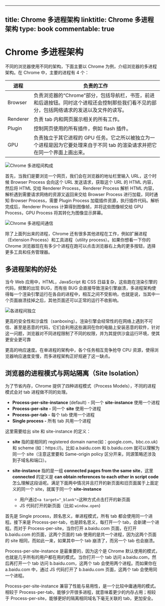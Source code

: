 
---
title: Chrome 多进程架构
linktitle: Chrome 多进程架构
type: book
commentable: true
---

# Chrome 多进程架构

不同的浏览器使用不同的架构，下面主要以 Chrome 为例，介绍浏览器的多进程架构。在 Chrome 中，主要的进程有 4 个：

| 进程     | 负责的工作                                                                                                                               |
| -------- | ---------------------------------------------------------------------------------------------------------------------------------------- |
| Browser  | 负责浏览器的“Chrome”部分，包括导航栏，书签，前进和后退按钮。同时这个进程还会控制那些我们看不见的部分，包括网络请求的发送以及文件的读写。 |
| Renderer | 负责 tab 内和网页展示相关的所有工作。                                                                                                    |
| Plugin   | 控制网页使用的所有插件，例如 flash 插件。                                                                                                |
| GPU      | 负责独立于其它进程的 GPU 任务。它之所以被独立为一个进程是因为它要处理来自于不同 tab 的渲染请求并把它在同一个界面上画出来。               |

![Chrome 多进程间构成](https://s1.ax1x.com/2020/11/06/BWTrTO.md.png)

首先，当我们是要浏览一个网页，我们会在浏览器的地址栏里输入 URL，这个时候 Browser Process 会向这个 URL 发送请求，获取这个 URL 的 HTML 内容，然后将 HTML 交给 Renderer Process，Renderer Process 解析 HTML 内容，解析遇到需要请求网络的资源又返回来交给 Browser Process 进行加载，同时通知 Browser Process，需要 Plugin Process 加载插件资源，执行插件代码。解析完成后，Renderer Process 计算得到图像帧，并将这些图像帧交给 GPU Process，GPU Process 将其转化为图像显示屏幕。

![Chrome 多进程间通信](https://s1.ax1x.com/2020/11/06/BWHDiD.md.png)

除了上面列出来的进程，Chrome 还有很多其他进程在工作，例如扩展进程（Extension Process）和工具进程（utility process）。如果你想看一下你的 Chrome 浏览器现在有多少个进程在跑可以点击浏览器右上角的更多按钮，选择更多工具和任务管理器。

## 多进程架构的好处

当今 Web 应用中，HTML，JavaScript 和 CSS 日益复杂，这些跑在渲染引擎的代码，频繁的出现 BUG，而有些 BUG 会直接导致渲染引擎崩溃，多进程架构使得每一个渲染引擎运行在各自的进程中，相互之间不受影响，也就是说，当其中一个页面崩溃挂掉之后，其他页面还可以正常的运行不收影响。

![各进程间独立](https://s1.ax1x.com/2020/11/06/BWq1gJ.md.png)

更高的安全性和沙盒性（sanboxing）。渲染引擎会经常性的在网络上遇到不可信、甚至是恶意的代码，它们会利用这些漏洞在你的电脑上安装恶意的软件，针对这一问题，浏览器对不同进程限制了不同的权限，并为其提供沙盒运行环境，使其更安全更可靠

更高的响应速度。在单进程的架构中，各个任务相互竞争抢夺 CPU 资源，使得浏览器响应速度变慢，而多进程架构正好规避了这一缺点。

## 浏览器的进程模式与网站隔离（Site Isolation）

为了节省内存，Chrome 提供了四种进程模式（Process Models），不同的进程模式会对 tab 进程做不同的处理。

- **Process-per-site-instance** (default) - 同一个 **site-instance** 使用一个进程
- **Process-per-site -** 同一个 **site** 使用一个进程
- **Process-per-tab -** 每个 tab 使用一个进程
- **Single process -** 所有 tab 共用一个进程

这里需要给出 site 和 site-instance 的定义：

- **site** 指的是相同的 registered domain name(如：google.com，bbc.co.uk)和 scheme (如：https://)。比如 a.baidu.com 和 b.baidu.com 就可以理解为同一个 site（注意这里要和 Same-origin policy 区分开来，同源策略还涉及到子域名和端口）。

- **site-instance** 指的是一组 **connected pages from the same site**，这里 **connected** 的定义是 **can obtain references to each other in script code** 怎么理解这段话呢。满足下面两中情况并且打开的新页面和旧页面属于上面定义的同一个 site，就属于同一个 **site-instance**

  - 用户通过`<a target="_blank">`这种方式点击打开的新页面
  - JS 代码打开的新页面（比如 `window.open`)

首先是 Single process，顾名思义，单进程模式，所有 tab 都会使用同一个进程。接下来是 Process-per-tab，也是顾名思义，每打开一个 tab，会新建一个进程。而对于 Process-per-site，当你打开 a.baidu.com 页面，在打开 b.baidu.com 的页面，这两个页面的 tab 使用的是共一个进程，因为这两个页面的 site 相同，而如此一来，如果其中一个 tab 崩溃了，而另一个 tab 也会崩溃。

Process-per-site-instance 是最重要的，因为这个是 Chrome 默认使用的模式，也就是几乎所有的用户都在用的模式。当你打开一个 tab 访问 a.baidu.com，然后再打开一个 tab 访问 b.baidu.com，这两个 tab 会使用两个进程。而如果你在 a.baidu.com 中，通过 JS 代码打开了 b.baidu.com 页面，这两个 tab 会使用同一个进程。

Process-per-site-instance 兼容了性能与易用性，是一个比较中庸通用的模式。相较于 Process-per-tab，能够少开很多进程，就意味着更少的内存占用；相较于 Process-per-site，能够更好的隔离相同域名下毫无关联的 tab，更加安全。

    